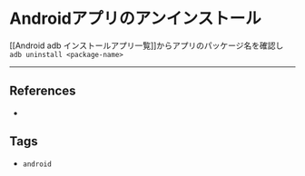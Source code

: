 # Androidアプリのアンインストール
[[Android adb インストールアプリ一覧]]からアプリのパッケージ名を確認し
`adb uninstall <package-name>`

---
## References
- 

## Tags
- `android` 